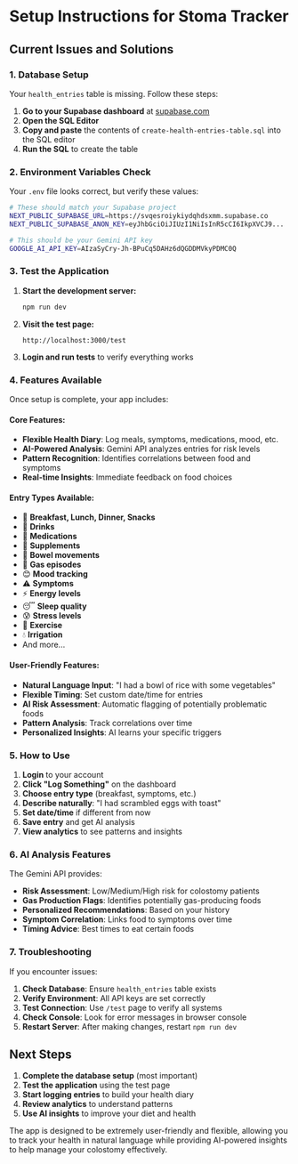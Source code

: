 # Setup Instructions for Stoma Tracker

## Current Issues and Solutions

### 1. Database Setup
Your `health_entries` table is missing. Follow these steps:

1. **Go to your Supabase dashboard** at [supabase.com](https://supabase.com)
2. **Open the SQL Editor**
3. **Copy and paste** the contents of `create-health-entries-table.sql` into the SQL editor
4. **Run the SQL** to create the table

### 2. Environment Variables Check
Your `.env` file looks correct, but verify these values:

```bash
# These should match your Supabase project
NEXT_PUBLIC_SUPABASE_URL=https://svqesroiykiydqhdsxmm.supabase.co
NEXT_PUBLIC_SUPABASE_ANON_KEY=eyJhbGciOiJIUzI1NiIsInR5cCI6IkpXVCJ9...

# This should be your Gemini API key
GOOGLE_AI_API_KEY=AIzaSyCry-Jh-BPuCq5DAHz6dQGDDMVkyPDMC0Q
```

### 3. Test the Application

1. **Start the development server:**
   ```bash
   npm run dev
   ```

2. **Visit the test page:**
   ```
   http://localhost:3000/test
   ```

3. **Login and run tests** to verify everything works

### 4. Features Available

Once setup is complete, your app includes:

#### Core Features:
- **Flexible Health Diary**: Log meals, symptoms, medications, mood, etc.
- **AI-Powered Analysis**: Gemini API analyzes entries for risk levels
- **Pattern Recognition**: Identifies correlations between food and symptoms
- **Real-time Insights**: Immediate feedback on food choices

#### Entry Types Available:
- 🍳 **Breakfast, Lunch, Dinner, Snacks**
- 🥤 **Drinks**
- 💊 **Medications**
- 🌿 **Supplements**
- 🚽 **Bowel movements**
- 💨 **Gas episodes**
- 😊 **Mood tracking**
- ⚠️ **Symptoms**
- ⚡ **Energy levels**
- 😴 **Sleep quality**
- 😰 **Stress levels**
- 🏃 **Exercise**
- 💧 **Irrigation**
- And more...

#### User-Friendly Features:
- **Natural Language Input**: "I had a bowl of rice with some vegetables"
- **Flexible Timing**: Set custom date/time for entries
- **AI Risk Assessment**: Automatic flagging of potentially problematic foods
- **Pattern Analysis**: Track correlations over time
- **Personalized Insights**: AI learns your specific triggers

### 5. How to Use

1. **Login** to your account
2. **Click "Log Something"** on the dashboard
3. **Choose entry type** (breakfast, symptoms, etc.)
4. **Describe naturally**: "I had scrambled eggs with toast"
5. **Set date/time** if different from now
6. **Save entry** and get AI analysis
7. **View analytics** to see patterns and insights

### 6. AI Analysis Features

The Gemini API provides:
- **Risk Assessment**: Low/Medium/High risk for colostomy patients
- **Gas Production Flags**: Identifies potentially gas-producing foods
- **Personalized Recommendations**: Based on your history
- **Symptom Correlation**: Links food to symptoms over time
- **Timing Advice**: Best times to eat certain foods

### 7. Troubleshooting

If you encounter issues:

1. **Check Database**: Ensure `health_entries` table exists
2. **Verify Environment**: All API keys are set correctly
3. **Test Connection**: Use `/test` page to verify all systems
4. **Check Console**: Look for error messages in browser console
5. **Restart Server**: After making changes, restart `npm run dev`

## Next Steps

1. **Complete the database setup** (most important)
2. **Test the application** using the test page
3. **Start logging entries** to build your health diary
4. **Review analytics** to understand patterns
5. **Use AI insights** to improve your diet and health

The app is designed to be extremely user-friendly and flexible, allowing you to track your health in natural language while providing AI-powered insights to help manage your colostomy effectively.
